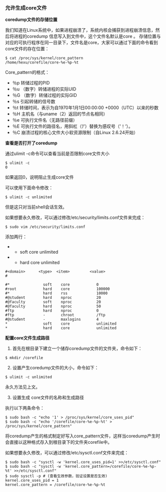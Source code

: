 ### 允许生成core文件

**coredump文件的存储位置**

我们知道在Linux系统中，如果进程崩溃了，系统内核会捕获到进程崩溃信息，然后将进程的coredump 信息写入到文件中，这个文件名默认是core 。
存储位置与对应的可执行程序在同一目录下，文件名是core，大家可以通过下面的命令看到core文件的存在位置：

```
$ cat /proc/sys/kernel/core_pattern
/home/hexu/corefile/core-%e-%p-%t
```

Core_pattern的格式：
- ％p 转储过程的PID
- ％u （数字）转储进程的实际UID
- ％G （数字）转储过程的实际GID
- ％s 引起转储的信号数
- ％t 转储时间，表示为自1970年1月1日00:00:00 +0000（UTC）以来的秒数
- ％H 主机名（与uname（2）返回的节点名相同）
- ％e 可执行文件名（无路径前缀）
- ％E 可执行文件的路径名，用斜杠（’/’）替换为感叹号（’！’）。
- ％C 崩溃过程的核心文件大小软资源限制（自Linux 2.6.24开始）

**查看是否打开了coredump**

通过ulimit -c命令可以查看当前是否限制core文件大小

```
$ ulimit -c
0
```

如果返回0，说明阻止生成core文件

可以使用下面命令修改：

```
$ ulimit -c unlimited
```

但是这只对当前shell会话生效。

如果想要永久修改，可以通过修改/etc/security/limits.conf文件来完成：

```
$ sudo vim /etc/security/limits.conf
```

添加两行：
- * soft  core unlimited
- * hard  core unlimited

```
#<domain>      <type>  <item>         <value>
#

#*               soft    core            0
#root            hard    core            100000
#*               hard    rss             10000
#@student        hard    nproc           20
#@faculty        soft    nproc           20
#@faculty        hard    nproc           50
#ftp             hard    nproc           0
#ftp             -       chroot          /ftp
#@student        -       maxlogins       4
*                soft    core            unlimited
*                hard    core            unlimited
```

**配置core文件生成路径**

1. 首先在根目录下建立一个储存coredump文件的文件夹，命令如下：

```
$ mkdir /corefile
```

2. 设置产生coredump文件的大小，命令如下：

```
$ ulimit -c unlimited
```

永久方法见上文。


3. 设置生成 core文件的名称和生成路径

执行以下两条命令：

```
$ sudo bash -c "echo '1' > /proc/sys/kernel/core_uses_pid"
$ sudo bash -c "echo '/corefile/core-%e-%p-%t' > /proc/sys/kernel/core_pattern"
```

将coredump产生的格式制定好写入core_pattern文件，这样当coredump产生时会直接以这种格式存入到根目录下的文件夹corefile中。

如果想要永久修改，可以通过修改/etc/sysctl.conf文件来完成：

```
$ sudo bash -c "sysctl -w 'kernel.core_uses_pid=1' >>/etc/sysctl.conf"
$ sudo bash -c "sysctl -w 'kernel.core_pattern=/corefile/core-%e-%p-%t' >>/etc/sysctl.conf"
$ sudo sysctl -p # (查看生效参数，验证设置是否生效)
kernel.core_uses_pid = 1
kernel.core_pattern = /corefile/core-%e-%p-%t
```




